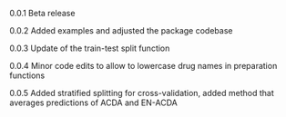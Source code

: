 
0.0.1 Beta release

0.0.2 Added examples and adjusted the package codebase

0.0.3 Update of the train-test split function

0.0.4 Minor code edits to allow to lowercase drug names in preparation functions

0.0.5 Added stratified splitting for cross-validation, added method that averages predictions of ACDA and EN-ACDA
